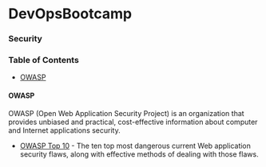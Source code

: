 # DevOpsBootcamp

### Security

### Table of Contents
- [OWASP](#owasp)

#### OWASP

OWASP (Open Web Application Security Project) is an organization that provides unbiased and practical, cost-effective information about computer and Internet applications security.

- [OWASP Top 10](https://www.owasp.org/images/7/72/OWASP_Top_10-2017_%28en%29.pdf.pdf) - The ten top most dangerous current Web application security flaws, along with effective methods of dealing with those flaws.
